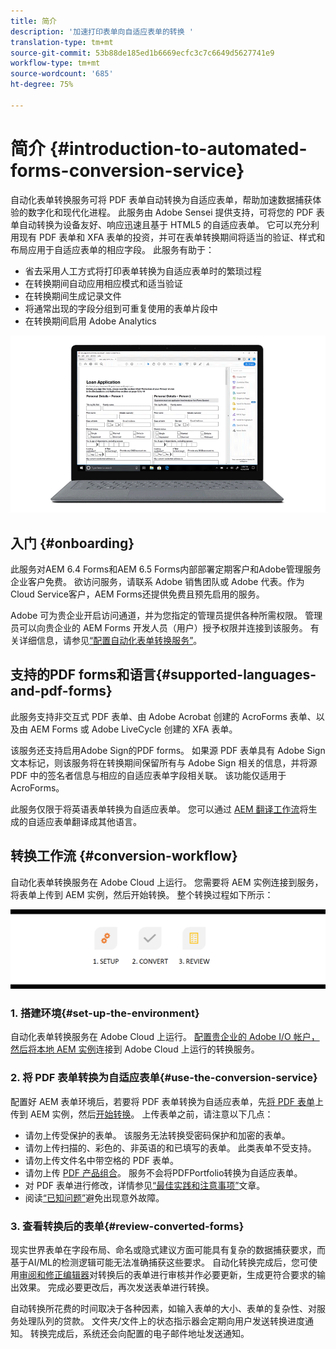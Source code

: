 ```yaml
---
title: 简介
description: '加速打印表单向自适应表单的转换 '
translation-type: tm+mt
source-git-commit: 53b88de185ed1b6669ecfc3c7c6649d5627741e9
workflow-type: tm+mt
source-wordcount: '685'
ht-degree: 75%

---
```



# 简介 {#introduction-to-automated-forms-conversion-service}

自动化表单转换服务可将 PDF 表单自动转换为自适应表单，帮助加速数据捕获体验的数字化和现代化进程。 此服务由 Adobe Sensei 提供支持，可将您的 PDF 表单自动转换为设备友好、响应迅速且基于 HTML5 的自适应表单。 它可以充分利用现有 PDF 表单和 XFA 表单的投资，并可在表单转换期间将适当的验证、样式和布局应用于自适应表单的相应字段。 此服务有助于：

* 省去采用人工方式将打印表单转换为自适应表单时的繁琐过程
* 在转换期间自动应用相应模式和适当验证
* 在转换期间生成记录文件
* 将通常出现的字段分组到可重复使用的表单片段中
* 在转换期间启用 Adobe Analytics

![操作很简单。 您为我们提供源表单，并将所有内容留给我们。 我们为您提供美观的自适应表单。 您始终可以对输出进行细致调整，使您满意。](assets/pdf-to-adaptive-form-gitx50.gif)

## 入门 {#onboarding}

此服务对AEM 6.4 Forms和AEM 6.5 Forms内部部署定期客户和Adobe管理服务企业客户免费。 欲访问服务，请联系 Adobe 销售团队或 Adobe 代表。作为Cloud Service客户，AEM Forms还提供免费且预先启用的服务。

Adobe 可为贵企业开启访问通道，并为您指定的管理员提供各种所需权限。 管理员可以向贵企业的 AEM Forms 开发人员（用户）授予权限并连接到该服务。 有关详细信息，请参见[“配置自动化表单转换服务”](configure-service.md)。

## 支持的PDF forms和语言{#supported-languages-and-pdf-forms}

此服务支持非交互式 PDF 表单、由 Adobe Acrobat 创建的 AcroForms 表单、以及由 AEM Forms 或 Adobe LiveCycle 创建的 XFA 表单。

该服务还支持启用Adobe Sign的PDF forms。 如果源 PDF 表单具有 Adobe Sign 文本标记，则该服务将在转换期间保留所有与 Adobe Sign 相关的信息，并将源 PDF 中的签名者信息与相应的自适应表单字段相关联。 该功能仅适用于 AcroForms。

此服务仅限于将英语表单转换为自适应表单。 您可以通过 [AEM 翻译工作流](https://helpx.adobe.com/experience-manager/6-5/forms/using/using-aem-translation-workflow-to-localize-adaptive-forms.html)将生成的自适应表单翻译成其他语言。

## 转换工作流  {#conversion-workflow}

自动化表单转换服务在 Adobe Cloud 上运行。 您需要将 AEM 实例连接到服务，将表单上传到 AEM 实例，然后开始转换。 整个转换过程如下所示：

![工作流](assets/conversion-workflow.png)

### 1. 搭建环境{#set-up-the-environment}

自动化表单转换服务在 Adobe Cloud 上运行。 [配置贵企业的 Adobe I/O 帐户，然后将本地 AEM 实例](configure-service.md)连接到 Adobe Cloud 上运行的转换服务。

### 2. 将 PDF 表单转换为自适应表单{#use-the-conversion-service}

配置好 AEM 表单环境后，若要将 PDF 表单转换为自适应表单，先[将 PDF 表单](convert-existing-forms-to-adaptive-forms.md)上传到 AEM 实例，然后[开始转换](convert-existing-forms-to-adaptive-forms.md#run-the-conversion)。 上传表单之前，请注意以下几点：

* 请勿上传受保护的表单。 该服务无法转换受密码保护和加密的表单。
* 请勿上传扫描的、彩色的、非英语的和已填写的表单。 此类表单不受支持。
* 请勿上传文件名中带空格的 PDF 表单。
* 请勿上传 [PDF 产品组合](https://helpx.adobe.com/acrobat/using/overview-pdf-portfolios.html)。 服务不会将PDFPortfolio转换为自适应表单。
* 对 PDF 表单进行修改，详情参见[“最佳实践和注意事项”](styles-and-pattern-considerations-and-best-practices.md)文章。
* 阅读[“已知问题”](known-issues.md)避免出现意外故障。

### 3. 查看转换后的表单{#review-converted-forms}

现实世界表单在字段布局、命名或隐式建议方面可能具有复杂的数据捕获要求，而基于AI/ML的检测逻辑可能无法准确捕获这些要求。 自动化转换完成后，您可使用[审阅和修正编辑器](review-correct-ui-edited.md)对转换后的表单进行审核并作必要更新，生成更符合要求的输出效果。 完成必要更改后，再次发送表单进行转换。

自动转换所花费的时间取决于各种因素，如输入表单的大小、表单的复杂性、对服务处理队列的贷款。 文件夹/文件上的状态指示器会定期向用户发送转换进度通知。 转换完成后，系统还会向配置的电子邮件地址发送通知。
